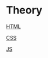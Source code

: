 # Theory

<a href = "Theory/blob/master/HTML/READMI.md"><p3>HTML</p3></a>

<a href = "Theory/blob/master/CSS/READMI.md"><p3>CSS</p3></a>

<a href = "Theory/blob/master/JS/READMI.md"><p3>JS</p3></a>
